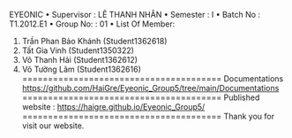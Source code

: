 EYEONIC
•	Supervisor : LÊ THANH NHÂN
•	Semester : I
•	Batch No : T1.2012.E1
•	Group No: : 01
•	List Of Member:
1.	Trần Phan Bảo Khánh (Student1362618)
2.	Tất Gia Vinh (Student1350322)
3.	Võ Thanh Hải  (Student1362612)
4.	Võ Tường Lãm  (Student1362616)
=======================================
Documentations https://github.com/HaiGre/Eyeonic_Group5/tree/main/Documentations
=======================================
Published website : https://haigre.github.io/Eyeonic_Group5/
=======================================
Thank you for visit our website.

